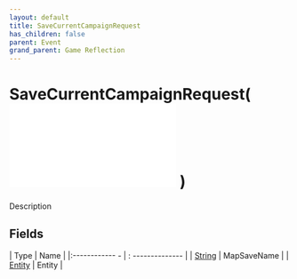 ```yaml
---
layout: default
title: SaveCurrentCampaignRequest
has_children: false
parent: Event
grand_parent: Game Reflection
---
```

# SaveCurrentCampaignRequest( ![ EntityEventBase ](game-reflection/events/entity_event_base.md) )
Description 

## Fields
| Type | Name |
|:------------ - | : -------------- |
| [String](game-reflection/components/string.md) | MapSaveName |
| [Entity](game-reflection/classes/entity.md) | Entity |
